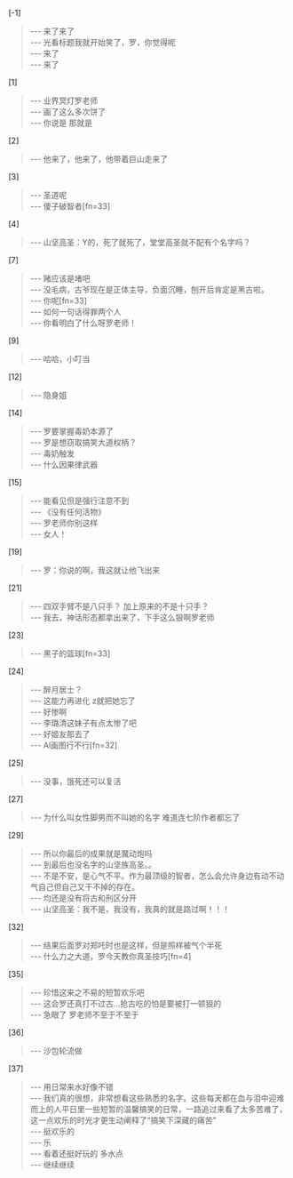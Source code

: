 
[-1] 
>--- 来了来了<br>
>--- 光看标题我就开始笑了，罗，你觉得呢<br>
>--- 来了<br>
>--- 来了<br>

[1] 
>--- 业界冥灯罗老师<br>
>--- 画了这么多次饼了<br>
>--- 你说是 那就是<br>

[2] 
>--- 他来了，他来了，他带着巨山走来了<br>

[3] 
>--- 圣道呢<br>
>--- 傻子破智者[fn=33]<br>

[4] 
>--- 山坚高圣：Y的，死了就死了，堂堂高圣就不配有个名字吗？<br>

[7] 
>--- 赌应该是堵吧<br>
>--- 没毛病，古爷现在是正体主导，负面沉睡，刨开后肯定是黑古啦。<br>
>--- 你呢[fn=33]<br>
>--- 如何一句话得罪两个人<br>
>--- 你看明白了什么呀罗老师！<br>

[9] 
>--- 哈哈，小叮当<br>

[12] 
>--- 隐身姐<br>

[14] 
>--- 罗要掌握毒奶本源了<br>
>--- 罗是想窃取搞笑大道权柄？<br>
>--- 毒奶触发<br>
>--- 什么因果律武器<br>

[15] 
>--- 能看见但是强行注意不到<br>
>--- 《没有任何活物》<br>
>--- 罗老师你别这样<br>
>--- 女人！<br>

[19] 
>--- 罗：你说的啊，我这就让他飞出来<br>

[21] 
>--- 四双手臂不是八只手？ 加上原来的不是十只手？<br>
>--- 我去，神话形态都拿出来了，下手这么狠啊罗老师<br>

[23] 
>--- 黑子的篮球[fn=33]<br>

[24] 
>--- 醉月居士？<br>
>--- 这能力再进化 z就把她忘了<br>
>--- 好惨啊<br>
>--- 李璐清这妹子有点太惨了吧<br>
>--- 好姬友那去了<br>
>--- Al画图行不行[fn=32]<br>

[25] 
>--- 没事，饿死还可以复活<br>

[27] 
>--- 为什么叫女性脚男而不叫她的名字
难道连七阶作者都忘了<br>

[29] 
>--- 所以你最后的成果就是魔动炮吗<br>
>--- 到最后也没名字的山坚族高圣。。<br>
>--- 不是不安，是心气不平。作为最顶级的智者，怎么会允许身边有动不动气自己但自己又干不掉的存在。<br>
>--- 均还是没有将古和刑区分开<br>
>--- 山坚高圣：我不是，我没有，我真的就是路过啊！！！<br>

[32] 
>--- 结果后面罗对郑吒时也是这样，但是照样被气个半死<br>
>--- 什么力之大道，罗今天教你真圣技巧[fn=4]<br>

[35] 
>--- 珍惜这来之不易的短暂欢乐吧<br>
>--- 这会罗还真打不过古…抢古吃的怕是要被打一顿狠的<br>
>--- 急眼了 罗老师不至于不至于<br>

[36] 
>--- 沙包轮流做<br>

[37] 
>--- 用日常来水好像不错<br>
>--- 我们真的很想，非常想看这些熟悉的名字。这些每天都在血与泪中迎难而上的人平日里一些短暂的温馨搞笑的日常，一路追过来看了太多苦难了，这一点欢乐的时光才更生动阐释了“搞笑下深藏的痛苦”<br>
>--- 挺欢乐的<br>
>--- 乐<br>
>--- 看着还挺好玩的 多水点<br>
>--- 继续继续<br>
